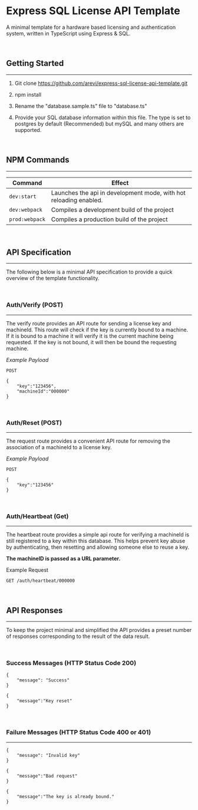 # Express SQL License API Template
A minimal template for a hardware based licensing and authentication system, written in TypeScript using Express &amp; SQL.

&nbsp;
## Getting Started
---
1. Git clone https://github.com/arevi/express-sql-license-api-template.git
2. npm install

3. Rename the "database.sample.ts" file to "database.ts"
4. Provide your SQL database information within this file. The type is set to postgres by default (Recommended) but mySQL and many others are supported.

&nbsp;
## NPM Commands
---
| Command        | Effect                                                            |
| -------------- | ----------------------------------------------------------------- |
| `dev:start`    | Launches the api in development mode, with hot reloading enabled. |
| `dev:webpack`  | Compiles a development build of the project                       |
| `prod:webpack` | Compiles a production build of the project                        |

&nbsp;
## API Specification
---
The following below is a minimal API specification to provide a quick overview of the template functionality.

&nbsp;
### Auth/Verify (POST) 
---
The verify route provides an API route for sending a license key and machineId. This route will check if the key is currently bound to a machine. If it is bound to a machine it will verify it is the current machine being requested. If the key is not bound, it will then be bound the requesting machine.

*Example Payload*
```
POST

{
    "key":"123456",
    "machineId":"000000"
}
```

&nbsp;
### Auth/Reset (POST)
---
The request route provides a convenient API route for removing the association of a machineId to a license key.

*Example Payload*
```
POST

{
    "key":"123456"
}
```

&nbsp;
### Auth/Heartbeat (Get)
---
The heartbeat route provides a simple api route for verifying a machineId is still registered to a key within this database. This helps prevent key abuse by authenticating, then resetting and allowing someone else to reuse a key.

**The machineID is passed as a URL parameter.**

Example Request
```
GET /auth/heartbeat/000000
```

&nbsp;
## API Responses
---
To keep the project minimal and simplified the API provides a preset number of responses corresponding to the result of the data result.

&nbsp;
### Success Messages (HTTP Status Code 200)
```
{
    "message": "Success"
}
```
```
{
    "message":"Key reset"
}
```

&nbsp;
### Failure Messages (HTTP Status Code 400 or 401)
---
```
{
    "message": "Invalid key"
}
```
```
{   
    "message":"Bad request"
}
```
```
{
    "message":"The key is already bound."
}
```